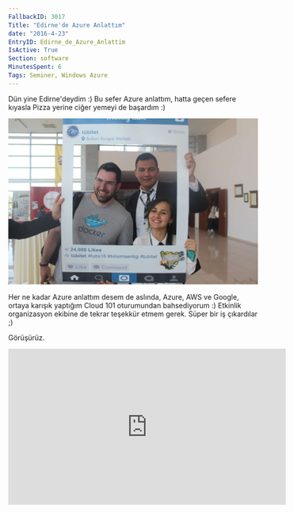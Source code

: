 ```yaml
---
FallbackID: 3017
Title: "Edirne'de Azure Anlattım"
date: "2016-4-23"
EntryID: Edirne_de_Azure_Anlattim
IsActive: True
Section: software
MinutesSpent: 6
Tags: Seminer, Windows Azure
---
```

Dün yine Edirne'deydim :) Bu sefer Azure anlattım, hatta geçen sefere kıyasla Pizza yerine ciğer yemeyi de başardım :) 

![](media/Edirne_de_Azure_Anlattim/edirne-azure.jpg)

Her ne kadar Azure anlattım desem de aslında, Azure, AWS ve Google, ortaya karışık yaptığım Cloud 101 oturumundan bahsediyorum :) Etkinlik organizasyon ekibine de tekrar teşekkür etmem gerek. Süper bir iş çıkardılar ;)

Görüşürüz.

<iframe width="560" height="315" src="https://www.youtube.com/embed/7Zmlx0T-l9o" frameborder="0" allowfullscreen></iframe>
